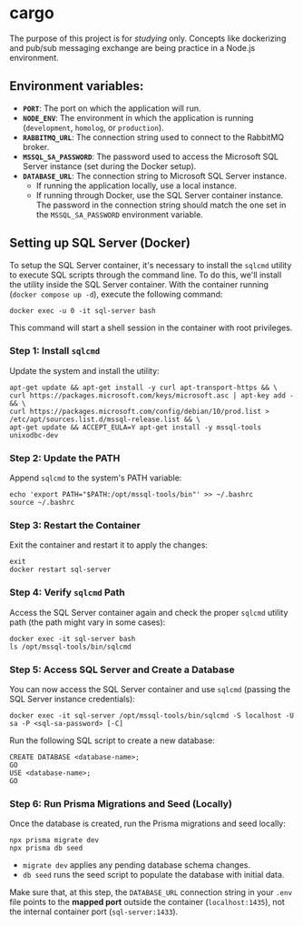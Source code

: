 # cargo

The purpose of this project is for _studying_ only. Concepts like dockerizing and pub/sub messaging exchange are being practice in a Node.js environment.

## Environment variables:
- **`PORT`**: The port on which the application will run.
- **`NODE_ENV`**: The environment in which the application is running (`development`, `homolog`, or `production`).
- **`RABBITMQ_URL`**: The connection string used to connect to the RabbitMQ broker.
- **`MSSQL_SA_PASSWORD`**: The password used to access the Microsoft SQL Server instance (set during the Docker setup).
- **`DATABASE_URL`**: The connection string to Microsoft SQL Server instance.
  - If running the application locally, use a local instance.
  - If running through Docker, use the SQL Server container instance.
The password in the connection string should match the one set in the `MSSQL_SA_PASSWORD` environment variable.

## Setting up SQL Server (Docker)
To setup the SQL Server container, it's necessary to install the `sqlcmd` utility to execute SQL scripts through the command line. To do this, we'll install the utility inside the SQL Server container. With the container running (`docker compose up -d`), execute the following command:

```
docker exec -u 0 -it sql-server bash
```

This command will start a shell session in the container with root privileges.

### Step 1: Install `sqlcmd`
Update the system and install the utility:

```
apt-get update && apt-get install -y curl apt-transport-https && \
curl https://packages.microsoft.com/keys/microsoft.asc | apt-key add - && \
curl https://packages.microsoft.com/config/debian/10/prod.list > /etc/apt/sources.list.d/mssql-release.list && \
apt-get update && ACCEPT_EULA=Y apt-get install -y mssql-tools unixodbc-dev
```

### Step 2: Update the PATH
Append `sqlcmd` to the system's PATH variable:

```
echo 'export PATH="$PATH:/opt/mssql-tools/bin"' >> ~/.bashrc
source ~/.bashrc
```

### Step 3: Restart the Container
Exit the container and restart it to apply the changes:

```
exit
docker restart sql-server
```

### Step 4: Verify `sqlcmd` Path
Access the SQL Server container again and check the proper `sqlcmd` utility path (the path might vary in some cases):

```
docker exec -it sql-server bash
ls /opt/mssql-tools/bin/sqlcmd
```

### Step 5: Access SQL Server and Create a Database
You can now access the SQL Server container and use `sqlcmd` (passing the SQL Server instance credentials):

```
docker exec -it sql-server /opt/mssql-tools/bin/sqlcmd -S localhost -U sa -P <sql-sa-password> [-C]
```

Run the following SQL script to create a new database:

```
CREATE DATABASE <database-name>;
GO
USE <database-name>;
GO
```

### Step 6: Run Prisma Migrations and Seed (Locally)
Once the database is created, run the Prisma migrations and seed locally:

```
npx prisma migrate dev
npx prisma db seed
```

- `migrate dev` applies any pending database schema changes.
- `db seed` runs the seed script to populate the database with initial data.

Make sure that, at this step, the `DATABASE_URL` connection string in your `.env` file points to the **mapped port** outside the container (`localhost:1435`), not the internal container port (`sql-server:1433`).
